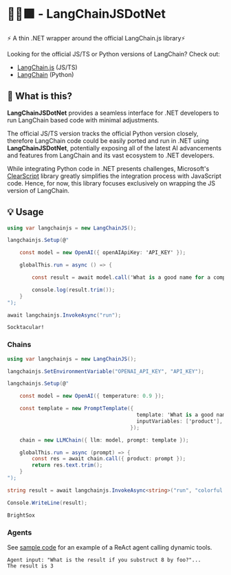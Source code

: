 # 🦜️🔗🟪 - LangChainJSDotNet
  
⚡ A thin .NET wrapper around the official LangChain.js library⚡

Looking for the official JS/TS or Python versions of LangChain? Check out:

* [LangChain.js](https://github.com/hwchase17/langchainjs) (JS/TS)
* [LangChain](https://github.com/hwchase17/langchain) (Python)


## 🤔 What is this?

**LangChainJSDotNet** provides a seamless interface for .NET developers to run LangChain based code with minimal adjustments.

The official JS/TS version tracks the official Python version closely, therefore LangChain code could be easily ported and run in .NET using **LangChainJSDotNet**, potentially exposing all of the latest AI advancements and features from LangChain and its vast ecosystem to .NET developers.

While integrating Python code in .NET presents challenges, Microsoft's [ClearScript](https://github.com/microsoft/ClearScript) library greatly simplifies the integration process with JavaScript code. Hence, for now, this library focuses exclusively on wrapping the JS version of LangChain.


## 💡 Usage

```csharp
using var langchainjs = new LangChainJS();

langchainjs.Setup(@"

    const model = new OpenAI({ openAIApiKey: 'API_KEY' });

    globalThis.run = async () => {

        const result = await model.call('What is a good name for a company that makes colorful socks?');

        console.log(result.trim());
    }
");

await langchainjs.InvokeAsync("run");
```
```shell
Socktacular!
```

### Chains

```csharp
using var langchainjs = new LangChainJS();

langchainjs.SetEnvironmentVariable("OPENAI_API_KEY", "API_KEY");

langchainjs.Setup(@"

    const model = new OpenAI({ temperature: 0.9 });

    const template = new PromptTemplate({
                                          template: 'What is a good name for a company that makes {product}?',
                                          inputVariables: ['product'],
                                        });

    chain = new LLMChain({ llm: model, prompt: template });

    globalThis.run = async (prompt) => {
        const res = await chain.call({ product: prompt });
        return res.text.trim();
    }
");

string result = await langchainjs.InvokeAsync<string>("run", "colorful socks");

Console.WriteLine(result);
```
```shell
BrightSox
```

### Agents

See [sample code](./samples/LangChainJSDemo/Program.cs) for an example of a  ReAct agent calling dynamic tools.

```shell
Agent input: "What is the result if you substruct 8 by foo?"...
The result is 3
```

